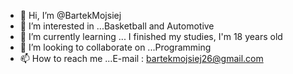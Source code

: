 - 👋 Hi, I’m @BartekMojsiej
- 👀 I’m interested in ...Basketball and Automotive
- 🌱 I’m currently learning ... I finished my studies, I'm 18 years old 
- 💞️ I’m looking to collaborate on ...Programming
- 📫 How to reach me ...E-mail : bartekmojsiej26@gmail.com

<!---
BartekMojsiej/BartekMojsiej is a ✨ special ✨ repository because its `README.md` (this file) appears on your GitHub profile.
You can click the Preview link to take a look at your changes.
--->
